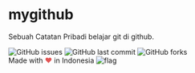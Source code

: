 # mygithub
Sebuah Catatan Pribadi belajar git di github.

![GitHub issues](https://img.shields.io/github/issues/dindinG41TR3/mygithub.svg)
![GitHub last commit](https://img.shields.io/github/last-commit/dindinG41TR3/mygithub.svg)
![GitHub forks](https://img.shields.io/github/forks/dindinG41TR3/mygithub.svg?style=social)  
Made with <span style="color: #e25555;">&#9829;</span> in Indonesia ![flag](http://www.flags-and-anthems.com/images/flags/i/flag-indonesia-wehende-flagge-12x18.gif)
